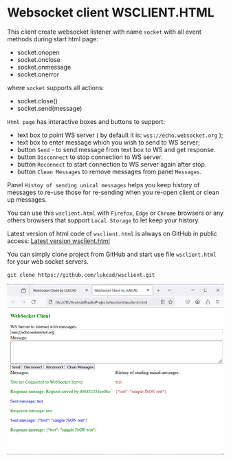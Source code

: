 # Websocket client WSCLIENT.HTML

This client create websocket listener with name `socket` with all event  methods during start html page:

- socket.onopen
- socket.onclose
- socket.onmessage
- socket.onerror

where `socket` supports all actions:

- socket.close()
- socket.send(message)

`Html page` has interactive boxes and buttons to support:

- text box to point WS server ( by default it is: `wss://echo.websocket.org` );
- text box to enter message which you wish to send to WS server;
- button `Send` - to send message from text box to WS and get response.
- button `Disconnect` to stop connection to WS server.
- button `Reconnect` to start connection to WS server again after stop.
- button `Clean Messages` to remove messages from panel `Messages`.

Panel `Histoy of sending unical messages` helps you keep history of messages to re-use those for re-sending when you re-open client or clean up messages. 

You can use this `wsclient.html` with `Firefox`, `Edge` or `Chrome` browsers or any others browsers that support `Local Storage` to let keep your history.

Latest version of html code of `wsclient.html` is always on GitHub in public access: [Latest version wsclient.html](https://github.com/lukcad/wsclient/blob/main/wsclient.html)

You can simply clone project from GitHub and start use file `wsclient.html` for your web socket servers.

```
git clone https://github.com/lukcad/wsclient.git
```

![alt text](image.png)